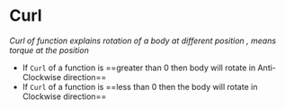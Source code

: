 # Curl
*Curl of function explains rotation of a body at different position , means torque at the position*

- If `Curl` of a function is ==greater than 0  then body will rotate in Anti-Clockwise direction==
- If `Curl` of a function is ==less than 0 then the body will rotate in  Clockwise direction==

